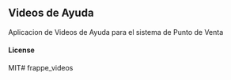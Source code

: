 ## Videos de Ayuda

Aplicacion de Videos de Ayuda para el sistema de Punto de Venta

#### License

MIT# frappe_videos
